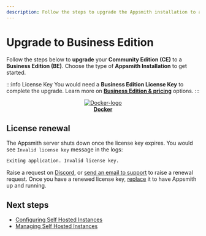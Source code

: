 ```yaml
---
description: Follow the steps to upgrade the Appsmith installation to a Business Edition.
---
```

# Upgrade to Business Edition

Follow the steps below to **upgrade** your **Community Edition (CE)** to a **Business Edition (BE)**. Choose the type of  **Appsmith Installation** to get started.

:::info License Key
You would need a **Business Edition License Key** to complete the upgrade. Learn more on [**Business Edition & pricing**](https://www.appsmith.com/pricing) options.
:::

<div class="containerBorder">
    <div class="containerGrid">
        <div class="columnGrid column-one" align="center">
            <div class="containerCol">
                <a href="docker/">
                <img class="containerImage" src="/img/docker-logo.png" alt="Docker-logo"/>
                </a> 
            </div> 
            <b><a href="docker/">Docker</a></b>
        </div>
        <div class="columnGrid column-two" align="center">
       </div>
        <div class="columnGrid column-three" align="center">
        </div>
    </div>
</div>

## License renewal

The Appsmith server shuts down once the license key expires. You would see `Invalid license key` message in the logs:

```bash
Exiting application. Invalid license key.
```

Raise a request on [Discord](https://discord.com/invite/rBTTVJp), or [send an email to support](mailto:support@appsmith.com) to raise a renewal request. Once you have a renewed license key, [replace](docker#step2-add-or-replace-license-key) it to have Appsmith up and running.


## Next steps
* [Configuring Self Hosted Instances](/getting-started/setup/instance-configuration/)
* [Managing Self Hosted Instances](/getting-started/setup/instance-management/)